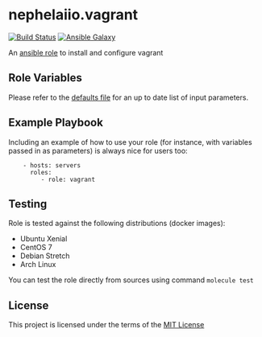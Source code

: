 # nephelaiio.vagrant

[![Build Status](https://travis-ci.org/nephelaiio/ansible-role-vagrant.svg?branch=master)](https://travis-ci.org/nephelaiio/ansible-role-vagrant)
[![Ansible Galaxy](http://img.shields.io/badge/ansible--galaxy-systemd--service-blue.svg)](https://galaxy.ansible.com/nephelaiio/vagrant/)

An [ansible role](https://galaxy.ansible.com/nephelaiio/vagrant) to install and configure vagrant

## Role Variables

Please refer to the [defaults file](/defaults/main.yml) for an up to date list of input parameters.

## Example Playbook

Including an example of how to use your role (for instance, with variables passed in as parameters) is always nice for users too:

```
    - hosts: servers
      roles:
         - role: vagrant
```

## Testing

Role is tested against the following distributions (docker images):
  * Ubuntu Xenial
  * CentOS 7
  * Debian Stretch
  * Arch Linux

You can test the role directly from sources using command ` molecule test `

## License

This project is licensed under the terms of the [MIT License](/LICENSE)
